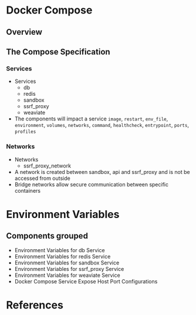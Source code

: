 # Docker Compose
## Overview
## The Compose Specification
### Services
- Services
    - db
    - redis
    - sandbox
    - ssrf_proxy
    - weaviate
- The components will impact a service `image`, `restart`, `env_file`, `environment`, `volumes`, `networks`, `command`, `healthcheck`, `entrypoint`, `ports`, `profiles`
### Networks
- Networks
    - ssrf_proxy_network
- A network is created between sandbox, api and ssrf_proxy and is not be accessed from outside
- Bridge networks allow secure communication between specific containers

# Environment Variables
## Components grouped
- Environment Variables for db Service
- Environment Variables for redis Service
- Environment Variables for sandbox Service
- Environment Variables for ssrf_proxy Service
- Environment Variables for weaviate Service
- Docker Compose Service Expose Host Port Configurations

# References
